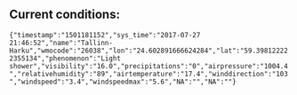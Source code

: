 ## Current conditions: 
 ``` {"timestamp":"1501181152","sys_time":"2017-07-27 21:46:52","name":"Tallinn-Harku","wmocode":"26038","lon":"24.602891666624284","lat":"59.398122222355134","phenomenon":"Light shower","visibility":"16.0","precipitations":"0","airpressure":"1004.4","relativehumidity":"89","airtemperature":"17.4","winddirection":"103","windspeed":"3.4","windspeedmax":"5.6","NA":"","NA":""} ```
